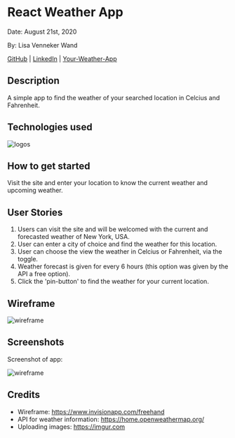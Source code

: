 # React Weather App

Date: August 21st, 2020

By: Lisa Venneker Wand


[GitHub](https://github.com/LisaKVW/the-Dutch-Chef) |
[LinkedIn](https://www.linkedin.com/in/lisa-venneker-wand-8413ab25/) |
[Your-Weather-App](https://your-weather-javas.netlify.app/)


## Description
A simple app to find the weather of your searched location in Celcius and Fahrenheit.


## Technologies used
![logos](https://miro.medium.com/max/5120/1*l4xICbIIYlz1OTymWCoUTw.jpeg)

## How to get started
Visit the site and enter your location to know the current weather and upcoming weather.


## User Stories
1. Users can visit the site and will be welcomed with the current and forecasted weather of New York, USA.
2. User can enter a city of choice and find the weather for this location.
3. User can choose the view the weather in Celcius or Fahrenheit, via the toggle.
4. Weather forecast is given for every 6 hours (this option was given by the API a free option).
5. Click the 'pin-button' to find the weather for your current location.


## Wireframe
![wireframe](https://i.imgur.com/JZJFwMv.png)

## Screenshots
Screenshot of app:

![wireframe](https://i.imgur.com/5CCdzFV.png)

## Credits
- Wireframe: https://www.invisionapp.com/freehand 
- API for weather information: https://home.openweathermap.org/
- Uploading images: https://imgur.com 

